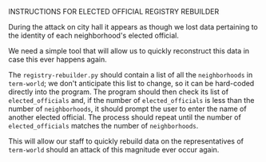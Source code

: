 INSTRUCTIONS FOR ELECTED OFFICIAL REGISTRY REBUILDER

During the attack on city hall it appears as though we lost data pertaining to
the identity of each neighborhood's elected official.

We need a simple tool that will allow us to quickly reconstruct this data in case this ever happens again.

The `registry-rebuilder.py` should contain a list of all the `neighborhoods` in `term-world`;
we don't anticipate this list to change, so it can be hard-coded directly into the program.
The program should then check its list of `elected_officials` and,
if the number of `elected_officials` is less than the number of `neighborhoods`,
it should prompt the user to enter the name of another elected official.
The process should repeat until the number of `elected_officials` matches the number of `neighborhoods`.

This will allow our staff to quickly rebuild data on the representatives of `term-world`
should an attack of this magnitude ever occur again.